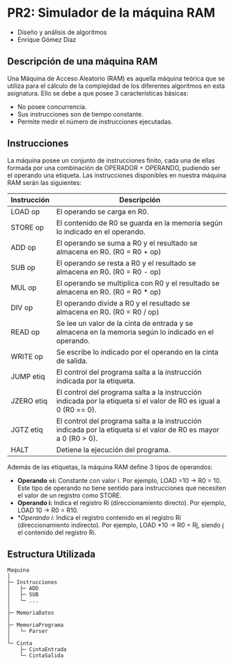 # PR2: Simulador de la máquina RAM
- Diseño y análisis de algoritmos
- Enrique Gómez Díaz

## Descripción de una máquina RAM

Una Máquina de Acceso Aleatorio (RAM) es aquella máquina teórica que se utiliza para el cálculo de la complejidad de los diferentes algoritmos en esta asignatura. Ello se debe a que posee 3 características básicas:

- No posee concurrencia.
- Sus instrucciones son de tiempo constante.
- Permite medir el número de instrucciones ejecutadas.

## Instrucciones

La máquina posee un conjunto de instrucciones finito, cada una de ellas formada por una combinación de OPERADOR + OPERANDO, pudiendo ser el operando una etiqueta. Las instrucciones disponibles en nuestra máquina RAM serán las siguientes:

| Instrucción | Descripción |
|----------|----------|
| LOAD op | El operando se carga en R0. |
| STORE op | El contenido de R0 se guarda en la memoria según lo indicado en el operando. |
| ADD op | El operando se suma a R0 y el resultado se almacena en R0. (R0 = R0 + op) |
| SUB op | El operando se resta a R0 y el resultado se almacena en R0. (R0 = R0 - op) |
| MUL op | El operando se multiplica con R0 y el resultado se almacena en R0. (R0 = R0 * op) |
| DIV op | El operando divide a R0 y el resultado se almacena en R0. (R0 = R0 / op) |
| READ op | Se lee un valor de la cinta de entrada y se almacena en la memoria según lo indicado en el operando. |
| WRITE op | Se escribe lo indicado por el operando en la cinta de salida. |
| JUMP etiq | El control del programa salta a la instrucción indicada por la etiqueta. |
| JZERO etiq | El control del programa salta a la instrucción indicada por la etiqueta si el valor de R0 es igual a 0 (R0 == 0). |
| JGTZ etiq | El control del programa salta a la instrucción indicada por la etiqueta si el valor de R0 es mayor a 0 (R0 > 0). |
| HALT | Detiene la ejecución del programa. |

Además de las etiquetas, la máquina RAM define 3 tipos de operandos:

- **Operando =i:** Constante con valor i. Por ejemplo, LOAD =10 → R0 = 10. Este tipo de operando no tiene sentido para instrucciones que necesiten el valor de un registro como STORE.
- **Operando i:** Indica el registro Ri (direccionamiento directo). Por ejemplo, LOAD 10 → R0 = R10.
- **Operando *i:** Indica el registro contenido en el registro Ri (direccionamiento indirecto). Por ejemplo, LOAD *10 → R0 = Rj, siendo j el contenido del registro Ri.

## Estructura Utilizada

```plaintext
Maquina
│
├─ Instrucciones
│   ├─ ADD
│   ├─ SUB
│   └─ ...
│
├─ MemoriaDatos
│
├─ MemoriaPrograma
│   └─ Parser
│
└─ Cinta
    ├─ CintaEntrada
    └─ CintaSalida
```
